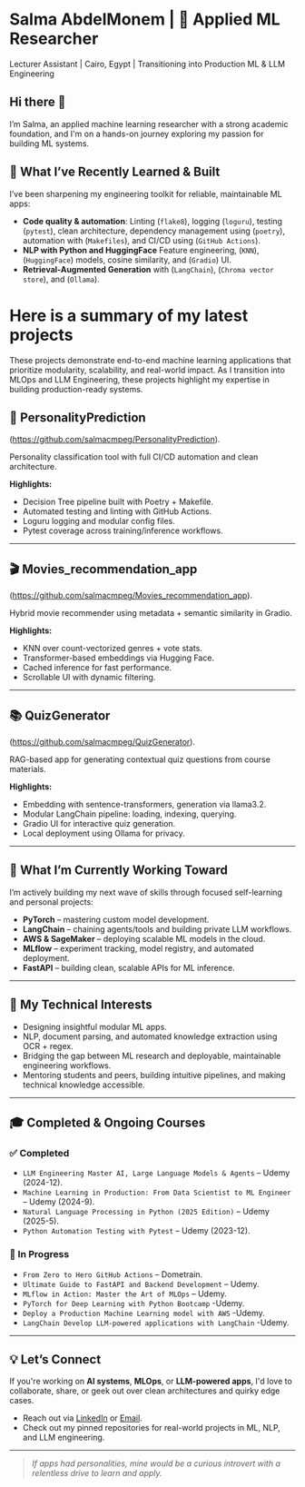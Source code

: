 
# Salma AbdelMonem | 🧪 Applied ML Researcher

Lecturer Assistant | Cairo, Egypt | Transitioning into Production ML & LLM Engineering

## Hi there 👋

I’m Salma, an applied machine learning researcher with a strong academic foundation, and I'm on a hands-on journey exploring my passion for building ML systems.

## 🔧 What I’ve Recently Learned & Built

I’ve been sharpening my engineering toolkit for reliable, maintainable ML apps:

- **Code quality & automation**: Linting (`flake8`), logging (`loguru`), testing (`pytest`), clean architecture, dependency management using (`poetry`),  automation with (`Makefiles`), and  CI/CD using (`GitHub Actions`). 
- **NLP with Python and HuggingFace** Feature engineering, (`KNN`), (`HuggingFace`) models, cosine similarity, and  (`Gradio`) UI.
- **Retrieval-Augmented Generation** with (`LangChain`), (`Chroma vector store`), and (`Ollama`).

# Here is a summary of my latest projects
These projects demonstrate end-to-end machine learning applications that prioritize modularity, scalability, and real-world impact. As I transition into MLOps and LLM Engineering, these projects highlight my expertise in building production-ready systems.

## 🧠 PersonalityPrediction  

(https://github.com/salmacmpeg/PersonalityPrediction).

Personality classification tool with full CI/CD automation and clean architecture.

**Highlights:**
- Decision Tree pipeline built with Poetry + Makefile.
- Automated testing and linting with GitHub Actions.
- Loguru logging and modular config files.
- Pytest coverage across training/inference workflows.

---

## 🎬 Movies_recommendation_app 

(https://github.com/salmacmpeg/Movies_recommendation_app).

Hybrid movie recommender using metadata + semantic similarity in Gradio.

**Highlights:**
- KNN over count-vectorized genres + vote stats.
- Transformer-based embeddings via Hugging Face.
- Cached inference for fast performance.
- Scrollable UI with dynamic filtering.

---
## 📚 QuizGenerator 

(https://github.com/salmacmpeg/QuizGenerator).

RAG-based app for generating contextual quiz questions from course materials.

**Highlights:**
- Embedding with sentence-transformers, generation via llama3.2.
- Modular LangChain pipeline: loading, indexing, querying.
- Gradio UI for interactive quiz generation.
- Local deployment using Ollama for privacy.

---
## 🚀 What I’m Currently Working Toward

I’m actively building my next wave of skills through focused self-learning and personal projects:

-  **PyTorch** – mastering custom model development.
-  **LangChain** – chaining agents/tools and building private LLM workflows.
-  **AWS & SageMaker** – deploying scalable ML models in the cloud.
-  **MLflow** – experiment tracking, model registry, and automated deployment.
-  **FastAPI** – building clean, scalable APIs for ML inference.
---

## 🎯 My Technical Interests

- Designing insightful modular ML apps.
- NLP, document parsing, and automated knowledge extraction using OCR + regex.
- Bridging the gap between ML research and deployable, maintainable engineering workflows.
- Mentoring students and peers, building intuitive pipelines, and making technical knowledge accessible.

---
## 🎓 Completed & Ongoing Courses

### ✅ Completed
- `LLM Engineering Master AI, Large Language Models & Agents` – Udemy (2024-12).
- `Machine Learning in Production: From Data Scientist to ML Engineer` – Udemy (2024-9).
- `Natural Language Processing in Python (2025 Edition)` – Udemy (2025-5).
- `Python Automation Testing with Pytest` – Udemy (2023-12).

### 🚧 In Progress
- `From Zero to Hero GitHub Actions` – Dometrain.
- `Ultimate Guide to FastAPI and Backend Development` – Udemy.
- `MLflow in Action: Master the Art of MLOps` – Udemy.
- `PyTorch for Deep Learning with Python Bootcamp` -Udemy.
- `Deploy a Production Machine Learning model with AWS` -Udemy.
- `LangChain Develop LLM-powered applications with LangChain` -Udemy.
---


## 💡 Let’s Connect

If you're working on **AI systems**, **MLOps**, or **LLM-powered apps**, I'd love to collaborate, share, or geek out over clean architectures and quirky edge cases.

- Reach out via [LinkedIn](https://www.linkedin.com/in/salma-abdelmotaleb-27911692/) or [Email](salmacmpeg@gmail.com).
- Check out my pinned repositories for real-world projects in ML, NLP, and LLM engineering.

---
> _If apps had personalities, mine would be a curious introvert with a relentless drive to learn and apply._
